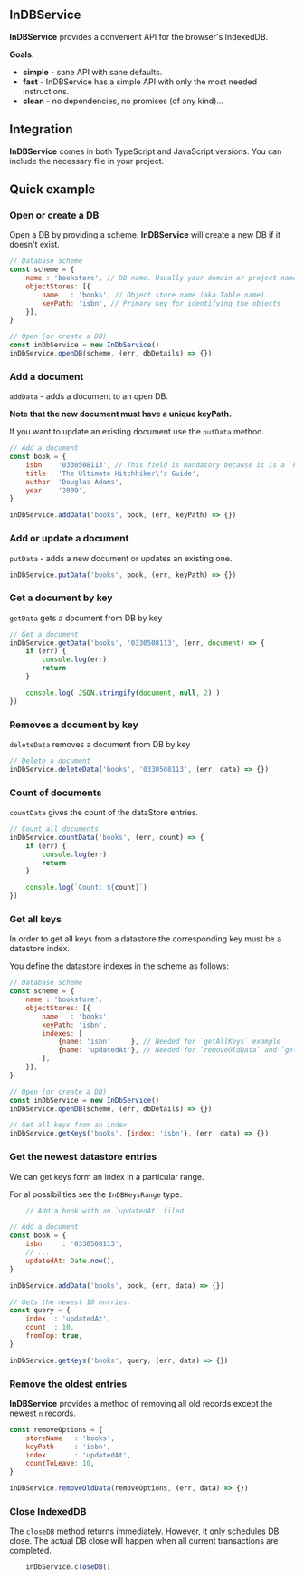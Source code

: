 ## InDBService

**InDBService** provides a convenient API for the browser's IndexedDB.

**Goals**:
- **simple** - sane API with sane defaults.
- **fast** - InDBService has a simple API with only the most needed instructions.
- **clean** - no dependencies, no promises (of any kind)...

## Integration

**InDBService** comes in both TypeScript and JavaScript versions. You can include the necessary file in your project.

## Quick example


### Open or create a DB
Open a DB by providing a scheme. **InDBService**  will create a new DB if it doesn't exist. 

```js
// Database scheme
const scheme = {
    name : 'bookstore', // DB name. Usually your domain or project name.
    objectStores: [{
        name   : 'books', // Object store name (aka Table name)
        keyPath: 'isbn', // Primary key for identifying the objects
    }],
}

// Open (or create a DB)
const inDbService = new InDbService()
inDbService.openDB(scheme, (err, dbDetails) => {})
```

### Add a document

`addData` - adds a document to an open DB.

**Note that the new document must have a unique keyPath.** 

If you want to update an existing document use the `putData` method.

```js
// Add a document
const book = {
    isbn  : '0330508113', // This field is mandatory because it is a `keyPath` of the `dataStore`.
    title : 'The Ultimate Hitchhiker\'s Guide',
    author: 'Douglas Adams',
    year  : '2009',
}

inDbService.addData('books', book, (err, keyPath) => {})
```

### Add or update a document

`putData` - adds a new document or updates an existing one.

```js
inDbService.putData('books', book, (err, keyPath) => {})
```

### Get a document by key

`getData` gets a document from DB by key

```js
// Get a document
inDbService.getData('books', '0330508113', (err, document) => {
	if (err) {
		console.log(err)
		return
	}

	console.log( JSON.stringify(document, null, 2) )
})
```

### Removes a document by key

`deleteData` removes a document from DB by key

```js
// Delete a document
inDbService.deleteData('books', '0330508113', (err, data) => {})
```

### Count of documents

`countData` gives the count of the dataStore entries.

```js
// Count all documents
inDbService.countData('books', (err, count) => {
    if (err) {
        console.log(err)
        return
    }

    console.log(`Count: ${count}`)
})
```

### Get all keys

In order to get all keys from a datastore the corresponding key must be a datastore index.

You define the datastore indexes in the scheme as follows:

```js
// Database scheme
const scheme = {
    name : 'bookstore',
    objectStores: [{
        name   : 'books',
        keyPath: 'isbn',
        indexes: [
            {name: 'isbn'     }, // Needed for `getAllKeys` example
            {name: 'updatedAt'}, // Needed for `removeOldData` and `getRecentDataKeys` examples
        ],
    }],
}

// Open (or create a DB)
const inDbService = new InDbService()
inDbService.openDB(scheme, (err, dbDetails) => {})

// Get all keys from an index
inDbService.getKeys('books', {index: 'isbn'}, (err, data) => {})
```

### Get the newest datastore entries

We can get keys form an index in a particular range.

For al possibilities see the `InDBKeysRange` type.

```js
    // Add a book with an `updatedAt` filed

// Add a document
const book = {
    isbn     : '0330508113',
    // ... 
    updatedAt: Date.now(),
}

inDbService.addData('books', book, (err, data) => {})

// Gets the newest 10 entries.
const query = {
    index  : 'updatedAt',
    count  : 10,
    fromTop: true,
}

inDbService.getKeys('books', query, (err, data) => {})
```

### Remove the oldest entries

**InDBService** provides a method of removing all old records except the newest `n` records.

```js
const removeOptions = {
    storeName   : 'books',
    keyPath     : 'isbn',
    index       : 'updatedAt',
    countToLeave: 10,
}

inDbService.removeOldData(removeOptions, (err, data) => {})
```

### Close IndexedDB

The `closeDB` method returns immediately. However, it only schedules DB close.
The actual DB close will happen when all current transactions are completed.

```js
    inDbService.closeDB()
```
